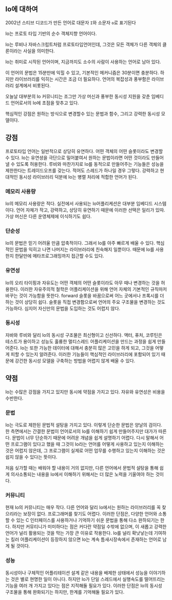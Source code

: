 ## Io에 대하여

2002년 스티브 디코드가 만든 언어로 대문자 `I`와 소문자 `o`로 표기된다

Io는 프로토 타입 기반의 순수 객체지향 언어이다.

Io는 루비나 자바스크립트처럼 프로토타입언어인데, 그것은 모든 객체가 다른 객체의 클론이라는 사실을 의미한다.

Io는 취미로 시작된 언어이며, 지금까지도 소수의 사람이 사용하는 언어로 남아 있다.

이 언어의 문법은 15분만에 익힐 수 있고, 기본적인 메커니즘은 30분이면 충분하다. 하지만 라이브러리를 익히는 시간은 조금 더 필요하다. 언어의 복잡성과 풍부함은 라이브러리 설계에서 비롯된다.

오늘날 대부분의 Io 커뮤니티는 조그만 가상 머신과 풍부한 동시성 지원을 갖춘 임베디드 언어로서의 Io에 초점을 맞추고 있다.

핵심적인 강점은 원하는 방식으로 변경할수 있는 문법과 함수, 그리고 강력한 동시성 모델이다.



## 강점

프로토타입 언어는 일반적으로 상당히 유연하다. 어떤 객체의 어떤 슬롯이라도 변경할 수 있다. Io는 유연셩을 극단으로 밀어붙여서 원하는 문법이라면 어떤 것이라도 만들어낼 수 있도록 허용한다. 루비와 마찬가지로 Io를 동적으로 만들어주는 기능들은 성능을 제한한다는 트레이드오프를 갖는다. 적어도 스레드가 하나일 경우 그렇다. 강력하고 현대적인 동시성 라이브러리 덕분에 Io는 병렬 처리에 적합한 언어가 된다.

### 메모리 사용량

Io의 메모리 사용량은 적다. 실전에서 사용되는 Io어플리케션은 대부분 임베디드 시스템이다. 언어 자체가 작고, 강력하고, 상당히 유연하기 때문에 이러한 선택은 일리가 있따. 가상 머신은 다른 운영체제에 이식하기도 쉽다.



### 단순성

Io의 문법은 믿기 어려울 만큼 압축적이다. 그래서 Io를 아주 빠르게 배울 수 있다. 핵심적인 문법을 익히고 나면 나머지는 라이브러리에 친숙해지 일뿐이다. 때문에 Io를 사용한지 한달만에 메타프로그래밍까지 접근할 수도 있다.



### 유연성

Io의 오리 타이핑과 자유도는 어떤 객체의 어떤 슬롯이라도 아무 때나 변경하는 것을 허용한다. 이러한 자유주의적 철학은 어플리케이션을 위해 언어 자체의 기본적인 규칙마저 바꾸는 것이 가능함을 뜻한다. forward 슬롯을 바꿈으로써 어느 곳에서나 프록시를 더하는 것이 상당히 쉽다. 슬롯을 직접 변경함으로써 언어의 주요 구조물을 변경하는 것도 가능하다. 심지어 자신만의 문법을 도입하는 것도 어렵지 않다.



### 동시성

자바와 루비와 달리 Io의 동시성 구조물은 최신형이고 신선하다. 액터, 퓨처, 코루틴은 테스트가 용이하고 성능도 훌륭한 멀티스레드 어플리케이션을 만드는 과정을 쉽게 만들어준다. Io는 또한 가능한 데이터에 대해서 충분히 많은 고민을 하게 되고, 그것을 어떻게 피할 수 있는지 알려준다. 이러한 기능들이 핵심적인 라이브러리에 포함되어 있기 때문에 강건한 동시성 모델을 구축하는 방법을 어렵지 않게 배울 수 있다.



## 약점

Io는 수많은 강점을 가지고 있지만 동시에 약점을 가지고 있다. 자유와 유연성은 비용을 수반한다.



### 문법

Io는 극도로 제한된 문법적 설탕을 가지고 있다. 이렇게 단순한 문법은 양날의 검이다. 한 측면에서는 간결한 문법이 언어로서의 Io를 이해하기 쉽게 만들어주지만 대가가 따른다. 문법이 너무 단순하기 때문에 어려운 개념을 쉽게 설명하기 어렵다. 다시 말해서 어떤 프로그램이 있다고 했을 때 그것이 Io라는 언어를 어떻게 사용하고 있는지 이해하는 것은 어렵지 않은데, 그 프로그램이 실제로 어떤 업무를 수행하고 있는지 이해하는 것은 쉽지 않을 수 있다는 뜻이다.

처음 싲가할 때는 배워야 할 내용이 거의 없지만, 다른 언어에서 문법적 설탕을 통해 쉽게 의사소통되는 내용을 Io에서 이해하기 위해서는 더 많은 노력을 기울여야 하는 것이다.



### 커뮤니티

현재 Io의 커뮤니티는 매우 작다. 다른 언어와 달리 Io에서는 원하는 라이브러리를 꼭 찾으리라는 보장이 없다. 프로그래머를 찾기도 어렵다. 이러한 단점은, 다양한 언어와 소통할 수 있는 C 인터페이스를 사용하거나 기억하기 쉬운 문법을 통해 다소 완하되기는 한다. 하지만 커뮤티니가 미미하다는 점은 커다란 약점일 수밖에 없으며, 이 새롭고 강력한 언어가 널리 활용되는 것을 막는 가장 큰 이유로 작용한다. Io를 널리 확낫낳는데 기여하는 킬러 어플리케이션이 등장하지 않으면 Io는 계속 틈새시장속에서 존재하는 언어로 남게 될 것이다.



### 성능

동시성이나 구체적인 어플리테이션 설계 같은 내용을 배제한 상태에서 성능을 이야기하는 것은 별로 현명한 일이 아니다. 하지만 Io가 단일 스레드에서 실행속도를 떨어뜨리는 기능을 여러 개 가지고 있다는 점은 지적해둘 필요가 있다. 이러한 단점은 Io의 동시성 구조물을 통해 완화되기는 하지만, 한계를 기억해둘 필요가 있다.